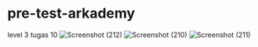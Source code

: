 # pre-test-arkademy
level 3 tugas 10
![Screenshot (212)](https://user-images.githubusercontent.com/75899094/137126078-1a923c29-540f-4001-a941-e1df26dab094.png)
![Screenshot (210)](https://user-images.githubusercontent.com/75899094/137126081-25418fc7-5f5a-4ce6-a6df-9a26670ee924.png)
![Screenshot (211)](https://user-images.githubusercontent.com/75899094/137126084-3f4e36c3-f8bf-4f8a-8d32-060b2f119f96.png)
